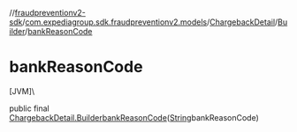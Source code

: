 //[fraudpreventionv2-sdk](../../../../index.md)/[com.expediagroup.sdk.fraudpreventionv2.models](../../index.md)/[ChargebackDetail](../index.md)/[Builder](index.md)/[bankReasonCode](bank-reason-code.md)

# bankReasonCode

[JVM]\

public final [ChargebackDetail.Builder](index.md)[bankReasonCode](bank-reason-code.md)([String](https://docs.oracle.com/javase/8/docs/api/java/lang/String.html)bankReasonCode)
